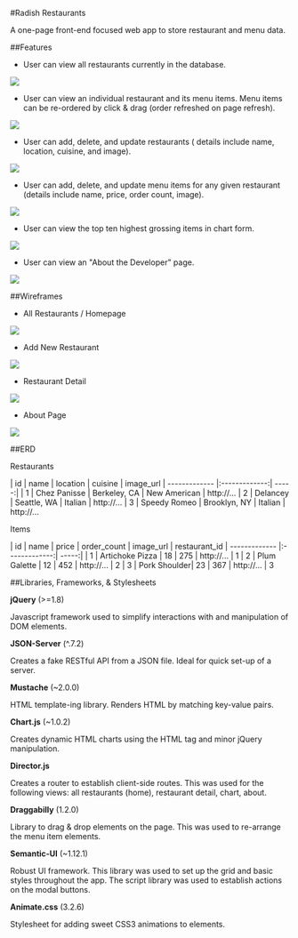 #Radish Restaurants

A one-page front-end focused web app to store restaurant and menu data.

##Features

* User can view all restaurants currently in the database.

<img src="readme_img/all_restaurants.png">

* User can view an individual restaurant and its menu items. Menu items can be re-ordered by click & drag (order refreshed on page refresh).

<img src="readme_img/restaurant_detail.png">

* User can add, delete, and update restaurants ( details include name, location, cuisine, and image).

<img src="readme_img/restaurant_edit.png">

* User can add, delete, and update menu items for any given restaurant (details include name, price, order count, image).

<img src="readme_img/item_edit.png">

* User can view the top ten highest grossing items in chart form.

<img src="readme_img/chart.png">

* User can view an "About the Developer" page.

<img src="readme_img/about.png">

##Wireframes

* All Restaurants / Homepage

<img src="readme_img/All Restaurants.png">

* Add New Restaurant

<img src="readme_img/All Restaurants - EDIT.png">

* Restaurant Detail

<img src="readme_img/Restaurant Detail.png">

* About Page

<img src="readme_img/About_2.png">

##ERD

Restaurants

| id  | name | location | cuisine  | image_url
| ------------- |:-------------:| -----:|
| 1      | Chez Panisse | Berkeley, CA | New American | http://...
| 2      | Delancey      |   Seattle, WA | Italian | http://...
| 3 | Speedy Romeo      |    Brooklyn, NY | Italian | http://...

Items

| id  | name | price | order_count  | image_url | restaurant_id
| ------------- |:-------------:| -----:|
| 1      | Artichoke Pizza | 18 | 275 | http://... | 1
| 2      | Plum Galette | 12 | 452 | http://... | 2
| 3 | Pork Shoulder| 23 | 367 | http://... | 3

##Libraries, Frameworks, & Stylesheets

**jQuery** (>=1.8)

 Javascript framework used to simplify interactions with and manipulation of DOM elements.

**JSON-Server** (^.7.2)


Creates a fake RESTful API from a JSON file. Ideal for quick set-up of a server.

**Mustache** (~2.0.0)


HTML template-ing library. Renders HTML by matching key-value pairs.

**Chart.js** (~1.0.2)


Creates dynamic HTML charts using the HTML <canvas> tag and minor jQuery manipulation.


**Director.js**


Creates a router to establish client-side routes. This was used for the following views: all restaurants (home), restaurant detail, chart, about.

**Draggabilly** (1.2.0)


Library to drag & drop elements on the page. This was used to re-arrange the menu item elements.

**Semantic-UI** (~1.12.1)


Robust UI framework. This library was used to set up the grid and basic styles throughout the app. The script library was used to establish actions on the modal buttons.

**Animate.css** (3.2.6)


Stylesheet for adding sweet CSS3 animations to elements.
